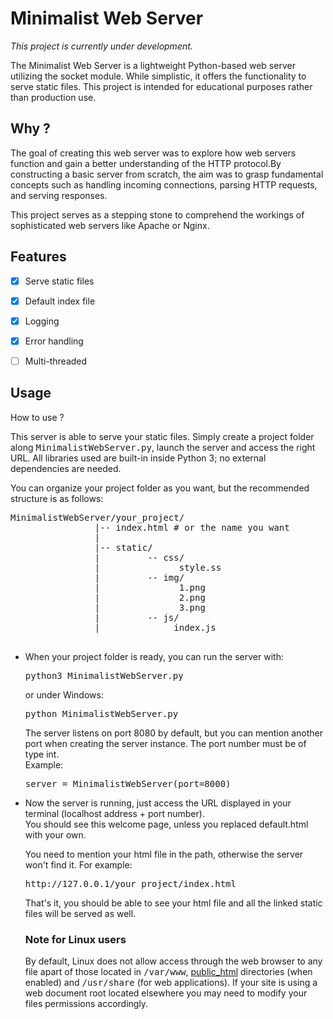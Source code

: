 # Minimalist Web Server

_This project is currently under development._

The Minimalist Web Server is a lightweight Python-based web server utilizing the socket module. While simplistic, it offers the functionality to serve static files. This project is intended for educational purposes rather than production use.

## Why ?

The goal of creating this web server was to explore how web servers function and gain a better understanding of the HTTP protocol.By constructing a basic server from scratch, the aim was to grasp fundamental concepts such as handling incoming connections, parsing HTTP requests, and serving responses.

This project serves as a stepping stone to comprehend the workings of sophisticated web servers like Apache or Nginx.

## Features

- [x] Serve static files
- [x] Default index file
- [x] Logging
- [x] Error handling
- [ ] Multi-threaded


## Usage

<div class="section_header">
    <div id="changes"></div>
    How to use ?
</div>
<div class="content_section_text">
    <p>
        This server is able to serve your static files. Simply create a project folder along
        <tt>MinimalistWebServer.py</tt>, launch the server and access the right URL. All libraries used are
        built-in inside Python 3; no external dependencies are needed.
    </p>
    <p>You can organize your project folder as you want, but the recommended structure is as follows:
    </p>
        <pre>
MinimalistWebServer/your_project/
                |-- index.html # or the name you want
                |
                |-- static/
                |         -- css/
                |               style.ss
                |         -- img/
                |               1.png
                |               2.png
                |               3.png
                |         -- js/
                |              index.js
  </pre>
        <ul>
            <li>
                When your project folder is ready, you can run the server with:<br>
                <pre>python3 MinimalistWebServer.py</pre>
                or under Windows:
                <pre>python MinimalistWebServer.py</pre>
                The server listens on port 8080 by default, but you can mention another port when creating the
                server instance. The port number must be of type int. <br>
                Example:<br>
                <pre>server = MinimalistWebServer(port=8000)</pre>
            <li>

Now the server is running, just access the URL displayed in your terminal (localhost
address + port number).<br> You should see this welcome page, unless you replaced default.html
with your own.
            

You need to mention your html file in the path, otherwise the server won't find
it. For example:
<pre>http://127.0.0.1/your_project/index.html</pre>
That's it, you should be able to see your html file and all the linked static files will be
served as well.

### Note for Linux users

By default, Linux does not allow access through the web browser to any file apart of those located in <tt>/var/www</tt>, <a href="http://httpd.apache.org/docs/2.4/mod/mod_userdir.html">public_html</a> directories (when enabled) and <tt>/usr/share</tt> (for web applications). If your site is using a web document root located elsewhere you may need to modify your files permissions accordingly.
